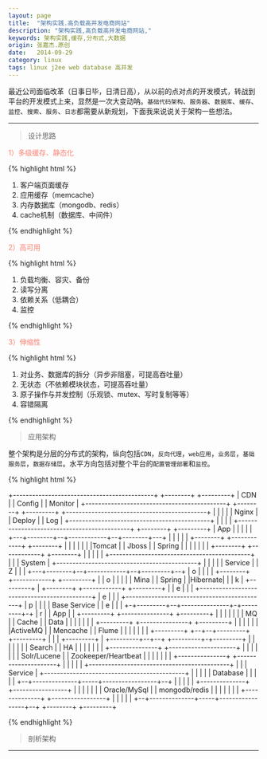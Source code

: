 ```yaml
---
layout: page
title:  "架构实践.高负载高并发电商网站"
description: "架构实践,高负载高并发电商网站,"
keywords: 架构实践,缓存,分布式,大数据
origin: 张嘉杰.原创
date:   2014-09-29
category: linux
tags: linux j2ee web database 高并发
---
```

最近公司面临改革（日事日毕，日清日高），从以前的点对点的开发模式，转战到平台的开发模式上来，显然是一次大变动呐。`基础代码架构`、`服务器`、`数据库`、`缓存`、`监控`、`搜索`、`服务`、`日志`都需要从新规划，下面我来说说关于架构一些想法。
<!--more-->

-----------------------

> 设计思路

<font color="#fa8072">1）多级缓存、静态化</font>

{% highlight html %}

1. 客户端页面缓存
2. 应用缓存（memcache）
3. 内存数据库（mongodb、redis）
4. cache机制（数据库、中间件）

{% endhighlight %}

<font color="#fa8072">2）高可用</font>

{% highlight html %}

1. 负载均衡、容灾、备份
2. 读写分离
3. 依赖关系（低耦合）
4. 监控

{% endhighlight %}

<font color="#fa8072">3）伸缩性</font>

{% highlight html %}
1. 对业务、数据库的拆分（异步非阻塞，可提高吞吐量）
2. 无状态（不依赖模块状态，可提高吞吐量）
3. 原子操作与并发控制（乐观锁、mutex、写时复制等等）
4. 容错隔离

{% endhighlight %}




> 应用架构

整个架构是分层的分布式的架构，纵向包括`CDN`，`反向代理`，`web应用`，`业务层`，`基础服务层`，`数据存储层`。水平方向包括对整个平台的`配置管理部署`和`监控`。

{% highlight html %}

+--------------------------------------------+ +--------+ +---------+
|                    CDN                     | | Config | | Monitor |
+--------------------------------------------+ +--------+ +---------+
+--------------------------------------------+ |        | |         |
|                   Nginx                    | | Deploy | |   Log   |
+--------------------------------------------+ |        | |         |
+--------------------------------------------+ +--------+ +---------+
|                    App                     | |        | |         |
+---+--------+--+------------+--+--------+---+ |        | |         |
|   +--------+  +------------+  +--------+   | |        | |         |
|   |Tomcat  |  |   Jboss    |  | Spring |   | |        | |         |
|   +--------+  +------------+  +--------+   | |        | |         |
+--------------------------------------------+ |        | | System  |
+--------------------------------------------+ |        | |         |
|                  Service                   | |   Z    | |         |
+---+--------+--+------------+--+---------+--+ |   o    | |         |
|   +--------+  +------------+  +---------+  | |   o    | |         |
|   | Mina   |  |   Spring   |  |Hibernate|  | |   k    | +---------+
|   +--------+  +------------+  +---------+  | |   e    | |         |
+--------------------------------------------+ |   e    | |         |
+--------------------------------------------+ |   p    | |         |
|                Base Service                | |   e    | |         |
+-+---------+--+---------------+-+---------+-+ |   r    | |   App   |
| +---------+  +---------------+ +---------+ | |        | |         |
| |   MQ    |  |     Cache     | |  Data   | | |        | |         |
| +---------+  +---------------+ +---------+ | |        | |         |
| |ActiveMQ |  |   Mencache    | |  Flume  | | |        | |         |
| +---------+  +--+--+---------+ +---------+ | |        | +---------+
| +---------+--+--+  +---------+-+---------+ | |        | |         |
| |    Search     |  |         HA          | | |        | |         |
| +---------------+  +---------------------+ | |        | |         |
| |  Solr/Lucene  |  | Zookeeper/Heartbeat | | |        | |         |
| +---------------+  +---------------------+ | |        | |         |
+--------------------------------------------+ |        | | Service |
+--------------------------------------------+ |        | |         |
|                  Database                  | |        | |         |
+--+--------------+-----+-----------------+--+ |        | |         |
|  +--------------+     +-----------------+  | |        | |         |
|  | Oracle/MySql |     |  mongodb/redis  |  | |        | |         |
|  +--------------+     +-----------------+  | |        | |         |
+--+--------------+-----+-----------------+--+ +--------+ +---------+

{% endhighlight %}

> 剖析架构




-----------------------
